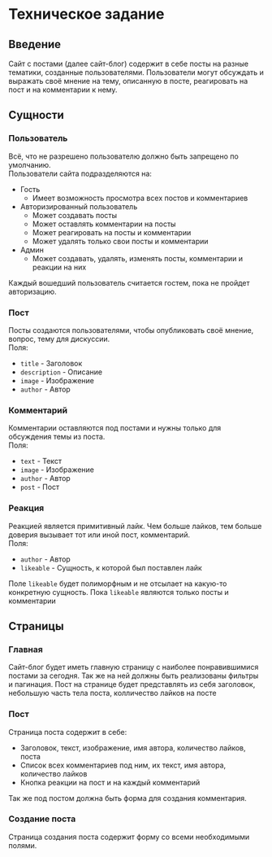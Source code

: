 # Техническое задание
## Введение
Сайт с постами (далее сайт-блог) содержит в себе посты на разные тематики, созданные пользователями. Пользователи могут обсуждать и выражать своё мнение на тему, описанную в посте, реагировать на пост и на комментарии к нему.
## Сущности
### Пользователь
Всё, что не разрешено пользователю должно быть запрещено по умолчанию.
</br>
Пользователи сайта подразделяются на:
 - Гость
    - Имеет возможность просмотра всех постов и комментариев
 - Авторизированный пользователь
    - Может создавать посты
    - Может оставлять комментарии на посты
    - Может реагировать на посты и комментарии
    - Может удалять только свои посты и комментарии
 - Админ
    - Может создавать, удалять, изменять посты, комментарии и реакции на них

Каждый вошедший пользователь считается гостем, пока не пройдет авторизацию. 

### Пост
Посты создаются пользователями, чтобы опубликовать своё мнение, вопрос, тему для дискуссии.
</br>
Поля:
 - `title` - Заголовок
 - `description` - Описание
 - `image` - Изображение
 - `author` - Автор

### Комментарий
Комментарии оставляются под постами и нужны только для обсуждения темы из поста.
</br>
Поля:
  - `text` - Текст
  - `image` - Изображение
  - `author` - Автор
  - `post` - Пост

### Реакция
Реакцией является примитивный лайк. Чем больше лайков, тем больше доверия вызывает тот или иной пост, комментарий.
</br>
Поля:
  - `author` - Автор
  - `likeable` - Сущность, к которой был поставлен лайк

Поле `likeable` будет полиморфным и не отсылает на какую-то конкретную сущность. Пока `likeable` являются только посты и комментарии

## Страницы
### Главная
Сайт-блог будет иметь главную страницу с наиболее понравившимися постами за сегодня. Так же на ней должны быть реализованы фильтры и пагинация. Пост на странице будет представлять из себя заголовок, небольшую часть тела поста, колличество лайков на посте
### Пост
Страница поста содержит в себе:
  - Заголовок, текст, изображение, имя автора, количество лайков, поста
  - Cписок всех комментариев под ним, их текст, имя автора, количество лайков
  - Кнопка реакции на пост и на каждый комментарий

Так же под постом должна быть форма для создания комментария.
### Создание поста
Страница создания поста содержит форму со всеми необходимыми полями.
